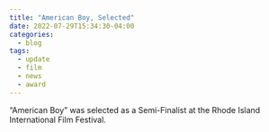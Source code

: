 ```yaml
---
title: "American Boy, Selected"
date: 2022-07-29T15:34:30-04:00
categories:
  - blog
tags:
  - update
  - film
  - news
  - award
---
```


“American Boy” was selected as a Semi-Finalist at the Rhode Island International Film Festival.
